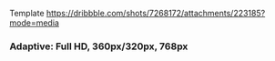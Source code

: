 Template https://dribbble.com/shots/7268172/attachments/223185?mode=media
### Adaptive: Full HD, 360px/320px, 768px 
